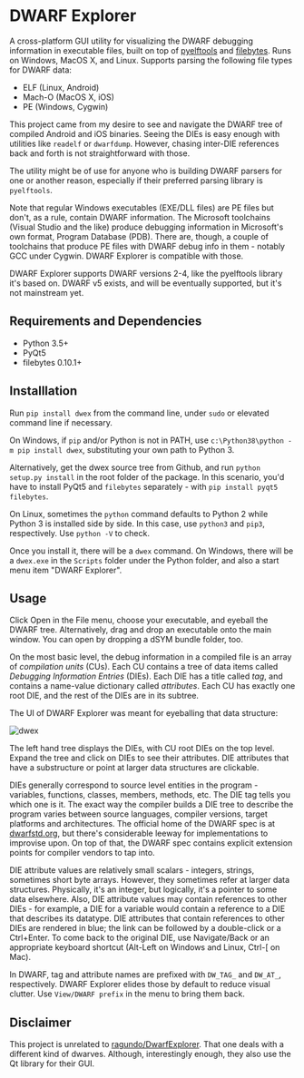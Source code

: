 DWARF Explorer
==============

A cross-platform GUI utility for visualizing the DWARF
debugging information in executable files, built on top of [pyelftools](https://github.com/eliben/pyelftools) and [filebytes](https://github.com/sashs/filebytes). Runs on Windows, MacOS X, and Linux. Supports parsing the following file types for DWARF data:
 - ELF (Linux, Android)
 - Mach-O (MacOS X, iOS)
 - PE (Windows, Cygwin)

This project came from my desire to see and navigate the DWARF tree of compiled Android and iOS binaries. Seeing the DIEs is easy enough with utilities like `readelf` or `dwarfdump`. However, chasing inter-DIE references back and forth is not straightforward with those.

The utility might be of use for anyone who is building DWARF parsers for one or another reason, especially if their preferred parsing library is `pyelftools`.

Note that regular Windows executables (EXE/DLL files) are PE files but don't, as a rule, contain DWARF information. The Microsoft toolchains (Visual Studio and the like) produce debugging information in Microsoft's own format, Program Database (PDB). There are, though, a couple of toolchains that produce PE files with DWARF debug info in them - notably GCC under Cygwin. DWARF Explorer is compatible with those.

DWARF Explorer supports DWARF versions 2-4, like the pyelftools library it's based on. DWARF v5 exists, and will be eventually supported, but it's not mainstream yet.

Requirements and Dependencies
------------
 - Python 3.5+
 - PyQt5
 - filebytes 0.10.1+

Installlation
-------------

Run `pip install dwex` from the command line, under `sudo` or elevated command line if necessary.

On Windows, if `pip` and/or Python is not in PATH, use `c:\Python38\python -m pip install dwex`, substituting your own path to Python 3.

Alternatively, get the dwex source tree from Github, and run `python setup.py install` in the root folder of the package. In this scenario, you'd have to install PyQt5 and `filebytes` separately - with `pip install pyqt5 filebytes`.

On Linux, sometimes the `python` command defaults to Python 2 while Python 3 is installed side by side. In this case, use `python3` and `pip3`, respectively. Use `python -V` to check.

Once you install it, there will be a `dwex` command. On Windows, there will be a `dwex.exe` in
the `Scripts` folder under the Python folder, and also a start menu item "DWARF Explorer".

Usage
-----

Click Open in the File menu, choose your executable, and eyeball the DWARF tree. Alternatively, drag and drop an executable onto the main window. You can open by dropping a dSYM bundle folder, too.

On the most basic level, the debug information in a compiled file is an array of *compilation units* (CUs). Each CU contains a tree of data items called *Debugging Information Entries* (DIEs). Each DIE has a title called *tag*, and contains a name-value dictionary called *attributes*. Each CU has exactly one root DIE, and the rest of the DIEs are in its subtree.

The UI of DWARF Explorer was meant for eyeballing that data structure:

![dwex](https://user-images.githubusercontent.com/5807738/77756810-510ad300-7006-11ea-8d97-b7c109d050b1.png)

The left hand tree displays the DIEs, with CU root DIEs on the top level. Expand the tree and click on DIEs to see their attributes. DIE attributes that have a substructure or point at larger data structures are clickable.

DIEs generally correspond to source level entities in the program - variables, functions, classes, members, methods, etc. The DIE tag tells you which one is it. The exact way the compiler builds a DIE tree to describe the program varies between source languages, compiler versions, target platforms and architectures. The official home of the DWARF spec is at [dwarfstd.org](http://dwarfstd.org/), but there's considerable leeway for implementations to improvise upon. On top of that, the DWARF spec contains explicit extension points for compiler vendors to tap into.

DIE attribute values are relatively small scalars - integers, strings, sometimes short byte arrays. However, they sometimes refer at larger data structures. Physically, it's an integer, but logically, it's a pointer to some data elsewhere. Also, DIE attribute values may contain references to other DIEs - for example, a DIE for a variable would contain a reference to a DIE that describes its datatype. DIE attributes that contain references to other DIEs are rendered in blue; the link can be followed by a double-click or a Ctrl+Enter. To come back to the original DIE, use Navigate/Back or an appropriate keyboard shortcut (Alt-Left on Windows and Linux, Ctrl-[ on Mac).

In DWARF, tag and attribute names are prefixed with `DW_TAG_` and `DW_AT_`, respectively. DWARF Explorer elides those by default to reduce visual clutter. Use `View/DWARF prefix` in the menu to bring them back.

Disclaimer
----------

This project is unrelated to [ragundo/DwarfExplorer](https://github.com/ragundo/DwarfExplorer). That one deals with a different kind of dwarves. Although, interestingly enough, they also use the Qt library for their GUI.
